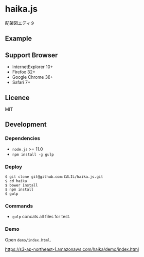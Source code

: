 haika.js
===========

配架図エディタ


## Example


## Support Browser

- InternetExplorer 10+
- Firefox 32+
- Google Chrome 36+
- Safari 7+

## Licence

MIT


## Development


### Dependencies
- `node.js` >= 11.0
- `npm install -g gulp`

### Deploy

```
$ git clone git@github.com:CALIL/haika.js.git
$ cd haika
$ bower install
$ npm install
$ gulp
```

### Commands

- `gulp` concats all files for test.


### Demo

Open `demo/index.html`.

<a href="https://s3-ap-northeast-1.amazonaws.com/haika/demo/index.html" target="_blank">https://s3-ap-northeast-1.amazonaws.com/haika/demo/index.html</a>
